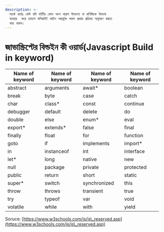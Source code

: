 ```yaml
---
description: >-
  সতর্ক বার্তাঃ কেউ যদি বইটির কোন অংশ খারাপ উদ্দেশ্যে বা বাণিজ্যিক উদ্দেশ্য
  ব্যবহার  করে তাহলে কপিরাইট আইন অন্তর্ভুক্ত সকল প্রকার প্রক্রিয়া অনুসরণ করতে
  বাধ্য থাকব।
---
```


# জাভাস্ক্রিপ্টের বিল্ডইন কী ওয়ার্ড(Javascript Build in keyword)

| Name of keyword | Name of keyword | Name of keyword | Name of keyword |
| --------------- | --------------- | --------------- | --------------- |
| abstract        | arguments       | await\*         | boolean         |
| break           | byte            | case            | catch           |
| char            | class\*         | const           | continue        |
| debugger        | default         | delete          | do              |
| double          | else            | enum\*          | eval            |
| export\*        | extends\*       | false           | final           |
| finally         | float           | for             | function        |
| goto            | if              | implements      | import\*        |
| in              | instanceof      | int             | interface       |
| let\*           | long            | native          | new             |
| null            | package         | private         | protected       |
| public          | return          | short           | static          |
| super\*         | switch          | synchronized    | this            |
| throw           | throws          | transient       | true            |
| try             | typeof          | var             | void            |
| volatile        | while           | with            | yield           |

Soruce: [https://www.w3schools.com/js/js\_reserved.asp](https://www.w3schools.com/js/js\_reserved.asp)
